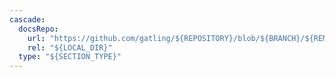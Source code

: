 ```yaml
---
cascade:
  docsRepo:
    url: "https://github.com/gatling/${REPOSITORY}/blob/${BRANCH}/${REMOTE_DIR}"
    rel: "${LOCAL_DIR}"
  type: "${SECTION_TYPE}"
---
```


